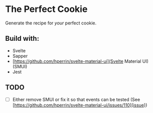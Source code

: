 # The Perfect Cookie

Generate the recipe for _your_ perfect cookie.

## Build with:

- Svelte
- Sapper
- [https://github.com/hperrin/svelte-material-ui](Svelte Material UI) (SMUI)
- Jest

## TODO

- [ ] Either remove SMUI or fix it so that events can be tested (See [https://github.com/hperrin/svelte-material-ui/issues/110](issue))
